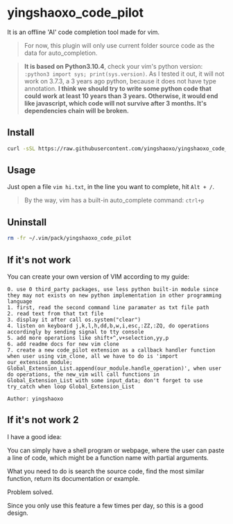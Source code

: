 # yingshaoxo_code_pilot
It is an offline 'AI' code completion tool made for vim.

> For now, this plugin will only use current folder source code as the data for auto_completion.

> **It is based on Python3.10.4**, check your vim's python version: `:python3 import sys; print(sys.version)`. As I tested it out, it will not work on 3.7.3, a 3 years ago python, because it does not have type annotation. **I think we should try to write some python code that could work at least 10 years than 3 years. Otherwise, it would end like javascript, which code will not survive after 3 months. It's dependencies chain will be broken.**

## Install
<!--
### 1.Compile vim with dynamic python support (otherwise, you can't use python in vim and can't use YouCompleteMe)
```bash
git clone https://github.com/vim/vim.git
cd vim/src
./configure --with-features=huge --enable-python3interp=dynamic
make
sudo make install
```

### 2.Install yingshaoxo_code_pilot
```bash
curl -sSL https://raw.githubusercontent.com/yingshaoxo/yingshaoxo_code_pilot/main/install.sh | bash
```
-->

```bash
curl -sSL https://raw.githubusercontent.com/yingshaoxo/yingshaoxo_code_pilot/main/install.sh | bash
```

## Usage
Just open a file `vim hi.txt`, in the line you want to complete, hit `Alt + /`.

> By the way, vim has a built-in auto_complete command: `ctrl+p`

## Uninstall
```bash
rm -fr ~/.vim/pack/yingshaoxo_code_pilot
```

## If it's not work
You can create your own version of VIM according to my guide:
```
0. use 0 third_party packages, use less python built-in module since they may not exists on new python implementation in other programming language
1. first, read the second command line paramater as txt file path
2. read text from that txt file
3. display it after call os.system("clear")
4. listen on keyboard j,k,l,h,dd,b,w,i,esc,:ZZ,:ZQ, do operations accordingly by sending signal to tty console
5. add more operations like shift+^,v+selection,yy,p
6. add readme docs for new vim clone
7. create a new code_pilot extension as a callback handler function when user using vim_clone, all we have to do is 'import our_extension_module; Global_Extension_List.append(our_module.handle_operation)', when user do operations, the new_vim will call functions in Global_Extension_List with some input_data; don't forget to use try_catch when loop Global_Extension_List

Author: yingshaoxo
```

## If it's not work 2
I have a good idea: 

You can simply have a shell program or webpage, where the user can paste a line of code, which might be a function name with partial arguments.

What you need to do is search the source code, find the most similar function, return its documentation or example.

Problem solved. 

Since you only use this feature a few times per day, so this is a good design.

<!--
## Todo List (may never complish)
* Make a pure python service that only have two API: `scan_folder(path)` and `generate_code(previous_code)->list[str]`
* In vim plugin, we simply call the two functions to: 1. scan current file parent folder. 2. do code generation,
* Integrade https://huggingface.co/Salesforce/codet5p-220m-py

To achive that, you should have a command line to launch a server, for example `yingshaoxo_code_pilot`

And it should have some commands like `yingshaoxo_code_pilot start`, `yingshaoxo_code_pilot start_with_codet5`, `yingshaoxo_code_pilot shell`, `yingshaoxo_code_pilot scan *`

> I suddently realize the server can get launched in vim script when user start edit a file. Just do a service port check, if it exists, do not launch service. if it not exists, launch service. And in the same python script, you also expose client functions, so the vim script can call when user hit some keys.
-->
